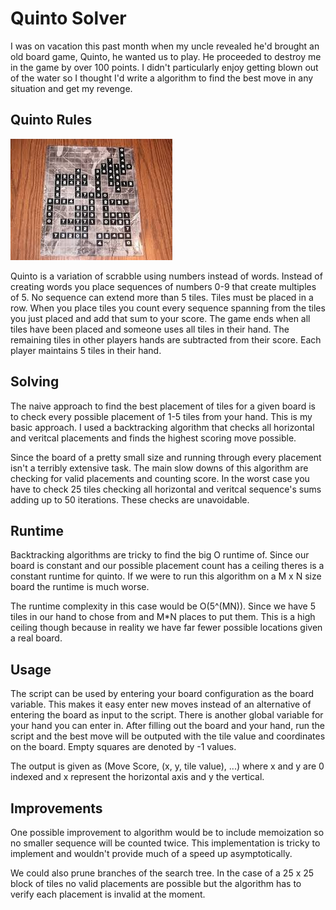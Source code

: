 # Quinto Solver

I was on vacation this past month when my uncle revealed he'd brought an old board game, Quinto, he wanted us to play. He proceeded to destroy me in the game by over 100 points. I didn't particularly enjoy getting blown out of the water so I thought I'd write a algorithm to find the best move in any situation and get my revenge.

## Quinto Rules

![alt text](board.png)

Quinto is a variation of scrabble using numbers instead of words. Instead of creating words you place sequences of numbers 0-9 that create multiples of 5. No sequence can extend more than 5 tiles. Tiles must be placed in a row. When you place tiles you count every sequence spanning from the tiles you just placed and add that sum to your score. The game ends when all tiles have been placed and someone uses all tiles in their hand. The remaining tiles in other players hands are subtracted from their score. Each player maintains 5 tiles in their hand.

## Solving

The naive approach to find the best placement of tiles for a given board is to check every possible placement of 1-5 tiles from your hand. This is my basic approach. I used a backtracking algorithm that checks all horizontal and veritcal placements and finds the highest scoring move possible.

Since the board of a pretty small size and running through every placement isn't a terribly extensive task. The main slow downs of this algorithm are checking for valid placements and counting score. In the worst case you have to check 25 tiles checking all horizontal and veritcal sequence's sums adding up to 50 iterations. These checks are unavoidable.

## Runtime

Backtracking algorithms are tricky to find the big O runtime of. Since our board is constant and our possible placement count has a ceiling theres is a constant runtime for quinto. If we were to run this algorithm on a M x N size board the runtime is much worse.

The runtime complexity in this case would be O(5^(MN)). Since we have 5 tiles in our hand to chose from and M*N places to put them. This is a high ceiling though because in reality we have far fewer possible locations given a real board.

## Usage

The script can be used by entering your board configuration as the board variable. This makes it easy enter new moves instead of an alternative of entering the board as input to the script. There is another global variable for your hand you can enter in. After filling out the board and your hand, run the script and the best move will be outputed with the tile value and coordinates on the board. Empty squares are denoted by -1 values.

The output is given as (Move Score, (x, y, tile value), ...) where x and y are 0 indexed and x represent the horizontal axis and y the vertical.

## Improvements

One possible improvement to algorithm would be to include memoization so no smaller sequence will be counted twice. This implementation is tricky to implement and wouldn't provide much of a speed up asymptotically.

We could also prune branches of the search tree. In the case of a 25 x 25 block of tiles no valid placements are possible but the algorithm has to verify each placement is invalid at the moment.
